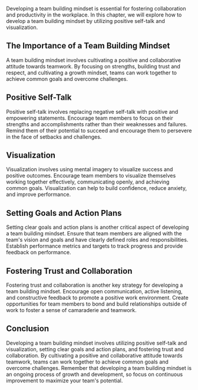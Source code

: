 
Developing a team building mindset is essential for fostering collaboration and productivity in the workplace. In this chapter, we will explore how to develop a team building mindset by utilizing positive self-talk and visualization.

The Importance of a Team Building Mindset
-----------------------------------------

A team building mindset involves cultivating a positive and collaborative attitude towards teamwork. By focusing on strengths, building trust and respect, and cultivating a growth mindset, teams can work together to achieve common goals and overcome challenges.

Positive Self-Talk
------------------

Positive self-talk involves replacing negative self-talk with positive and empowering statements. Encourage team members to focus on their strengths and accomplishments rather than their weaknesses and failures. Remind them of their potential to succeed and encourage them to persevere in the face of setbacks and challenges.

Visualization
-------------

Visualization involves using mental imagery to visualize success and positive outcomes. Encourage team members to visualize themselves working together effectively, communicating openly, and achieving common goals. Visualization can help to build confidence, reduce anxiety, and improve performance.

Setting Goals and Action Plans
------------------------------

Setting clear goals and action plans is another critical aspect of developing a team building mindset. Ensure that team members are aligned with the team's vision and goals and have clearly defined roles and responsibilities. Establish performance metrics and targets to track progress and provide feedback on performance.

Fostering Trust and Collaboration
---------------------------------

Fostering trust and collaboration is another key strategy for developing a team building mindset. Encourage open communication, active listening, and constructive feedback to promote a positive work environment. Create opportunities for team members to bond and build relationships outside of work to foster a sense of camaraderie and teamwork.

Conclusion
----------

Developing a team building mindset involves utilizing positive self-talk and visualization, setting clear goals and action plans, and fostering trust and collaboration. By cultivating a positive and collaborative attitude towards teamwork, teams can work together to achieve common goals and overcome challenges. Remember that developing a team building mindset is an ongoing process of growth and development, so focus on continuous improvement to maximize your team's potential.
